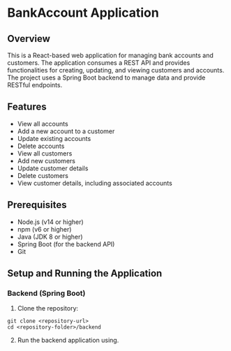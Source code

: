 # BankAccount Application



## Overview

This is a React-based web application for managing bank accounts and customers. The application consumes a REST API and provides functionalities for creating, updating, and viewing customers and accounts. The project uses a Spring Boot backend to manage data and provide RESTful endpoints.

## Features
- View all accounts
- Add a new account to a customer
- Update existing accounts
- Delete accounts
- View all customers
- Add new customers
- Update customer details
- Delete customers
- View customer details, including associated accounts

## Prerequisites
- Node.js (v14 or higher)
- npm (v6 or higher)
- Java (JDK 8 or higher)
- Spring Boot (for the backend API)
- Git

## Setup and Running the Application
### Backend (Spring Boot)

1. Clone the repository:
```
git clone <repository-url>
cd <repository-folder>/backend
```
2. Run the backend application using.

